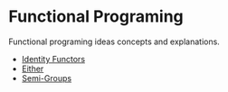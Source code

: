 # Functional Programing
Functional programing ideas concepts and explanations.

* [Identity Functors](identity-functor)
* [Either](either)
* [Semi-Groups](semi-groups)
